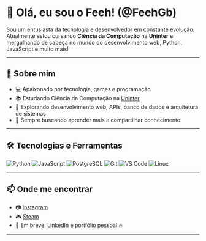 # 👋 Olá, eu sou o Feeh! (@FeehGb)

Sou um entusiasta da tecnologia e desenvolvedor em constante evolução. Atualmente estou cursando **Ciência da Computação** na **Uninter** e mergulhando de cabeça no mundo do desenvolvimento web, Python, JavaScript e muito mais!

---

## 🚀 Sobre mim

- 💻 Apaixonado por tecnologia, games e programação
- 📚 Estudando Ciência da Computação na [Uninter](https://www.uninter.com/)
- 🔧 Explorando desenvolvimento web, APIs, banco de dados e arquitetura de sistemas
- 🧠 Sempre buscando aprender mais e compartilhar conhecimento

---

## 🛠️ Tecnologias e Ferramentas

![Python](https://img.shields.io/badge/-Python-333333?style=flat&logo=python)
![JavaScript](https://img.shields.io/badge/-JavaScript-333333?style=flat&logo=javascript)
![PostgreSQL](https://img.shields.io/badge/-PostgreSQL-333333?style=flat&logo=postgresql)
![Git](https://img.shields.io/badge/-Git-333333?style=flat&logo=git)
![VS Code](https://img.shields.io/badge/-VS%20Code-333333?style=flat&logo=visualstudiocode)
![Linux](https://img.shields.io/badge/-Linux-333333?style=flat&logo=linux)

---

## 📫 Onde me encontrar

- 📷 [Instagram](https://www.instagram.com/feehgbasilio/)
- 🎮 [Steam](https://steamcommunity.com/id/FeehGb/)
- 💼 Em breve: LinkedIn e portfólio pessoal 🔥

---

<!---
FeehGb/FeehGb is a ✨ special ✨ repository because its `README.md` (this file) appears on your GitHub profile.
You can click the Preview link to take a look at your changes.
--->
